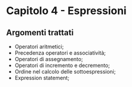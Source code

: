 # Capitolo 4 - Espressioni
## Argomenti trattati
- Operatori aritmetici;
- Precedenza operatori e associatività;
- Operatori di assegnamento;
- Operatori di incremento e decremento;
- Ordine nel calcolo delle sottoespressioni;
- Expression statement;


